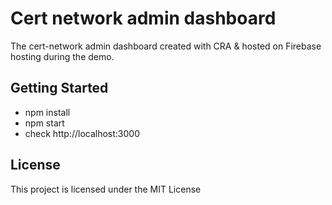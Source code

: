 # Cert network admin dashboard

The cert-network admin dashboard created with CRA & hosted on Firebase hosting during the demo.

## Getting Started

- npm install
- npm start
- check http://localhost:3000

## License

This project is licensed under the MIT License
